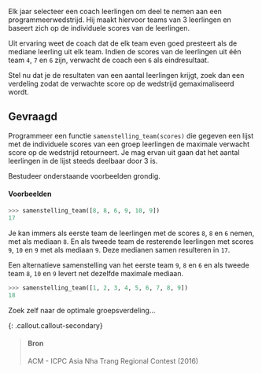 Elk jaar selecteer een coach leerlingen om deel te nemen aan een programmeerwedstrijd. Hij maakt hiervoor teams van 3 leerlingen en baseert zich op de individuele scores van de leerlingen.

Uit ervaring weet de coach dat de elk team even goed presteert als de mediane leerling uit elk team. Indien de scores van de leerlingen uit één team `4`, `7` en `6` zijn, verwacht de coach een `6` als eindresultaat.

Stel nu dat je de resultaten van een aantal leerlingen krijgt, zoek dan een verdeling zodat de verwachte score op de wedstrijd gemaximaliseerd wordt.

## Gevraagd
Programmeer een functie `samenstelling_team(scores)` die gegeven een lijst met de individuele scores van een groep leerlingen de maximale verwacht score op de wedstrijd retourneert. Je mag ervan uit gaan dat het aantal leerlingen in de lijst steeds deelbaar door 3 is.

Bestudeer onderstaande voorbeelden grondig.

#### Voorbeelden

```python
>>> samenstelling_team([8, 8, 6, 9, 10, 9])
17
```

Je kan immers als eerste team de leerlingen met de scores `8`, `8` en `6` nemen, met als mediaan `8`. En als tweede team de resterende leerlingen met scores `9`, `10` en `9` met als mediaan `9`. Deze medianen samen resulteren in `17`.

Een alternatieve samenstelling van het eerste team `9`, `8` en `6` en als tweede team `8`, `10` en `9` levert net dezelfde maximale mediaan.

```python
>>> samenstelling_team([1, 2, 3, 4, 5, 6, 7, 8, 9])
18
```

Zoek zelf naar de optimale groepsverdeling...

{: .callout.callout-secondary}
>#### Bron
> ACM - ICPC Asia Nha Trang Regional Contest (2016)
